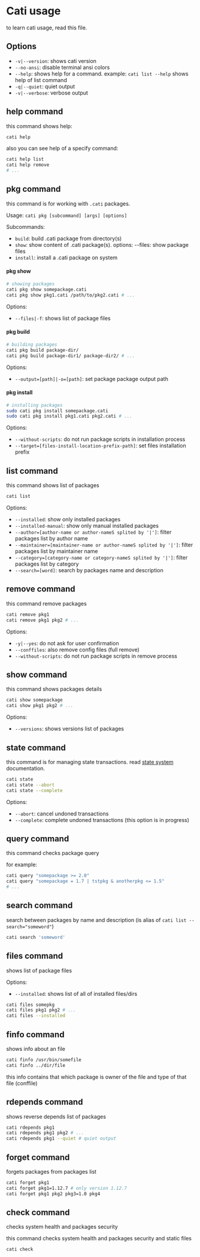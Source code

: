 # Cati usage
to learn cati usage, read this file.

## Options
- `-v|--version`: shows cati version
- `--no-ansi`: disable terminal ansi colors
- `--help`: shows help for a command. example: `cati list --help` shows help of list command
- `-q|--quiet`: quiet output
- `-v|--verbose`: verbose output

## help command
this command shows help:

```bash
cati help
```

also you can see help of a specify command:

```bash
cati help list
cati help remove
# ...
```

## pkg command
this command is for working with `.cati` packages.

Usage: `cati pkg [subcommand] [args] [options]`

Subcommands:
- `build`:      build .cati package from directory(s)
- `show`:       show content of .cati package(s). options: --files: show package files
- `install`:    install a .cati package on system

#### pkg show
```bash
# showing packages
cati pkg show somepackage.cati
cati pkg show pkg1.cati /path/to/pkg2.cati # ...
```

Options:
- `--files|-f`: shows list of package files

#### pkg build
```bash
# building packages
cati pkg build package-dir/
cati pkg build package-dir1/ package-dir2/ # ...
```

Options:
- `--output=[path]|-o=[path]`: set package package output path

#### pkg install
```bash
# installing packages
sudo cati pkg install somepackage.cati
sudo cati pkg install pkg1.cati pkg2.cati # ...
```

Options:
- `--without-scripts`: do not run package scripts in installation process
- `--target=[files-install-location-prefix-path]`: set files installation prefix

## list command
this command shows list of packages

```bash
cati list
```

Options:
- `--installed`: show only installed packages
- `--installed-manual`: show only manual installed packages
- `--author=[author-name or author-nameS splited by '|']`: filter packages list by author name
- `--maintainer=[maintainer-name or author-nameS splited by '|']`: filter packages list by maintainer name
- `--category=[category-name or category-nameS splited by '|']`: filter packages list by category
- `--search=[word]`: search by packages name and description

## remove command
this command remove packages

```bash
cati remove pkg1
cati remove pkg1 pkg2 # ...
```

Options:
- `-y|--yes`: do not ask for user confirmation
- `--conffiles`: also remove config files (full remove)
- `--without-scripts`: do not run package scripts in remove process

## show command
this command shows packages details

```bash
cati show somepackage
cati show pkg1 pkg2 # ...
```

Options:
- `--versions`: shows versions list of packages

## state command
this command is for managing state transactions. read [state system](/doc/developer/state-system.md) documentation.

```bash
cati state
cati state --abort
cati state --complete
```

Options:
- `--abort`: cancel undoned transactions
- `--complete`: complete undoned transactions (this option is in progress)

## query command
this command checks package query

for example:

```bash
cati query "somepackage >= 2.0"
cati query "somepackage = 1.7 | tstpkg & anotherpkg <= 1.5"
# ...
```

## search command
search between packages by name and description (is alias of `cati list --search="someword"`)

```bash
cati search 'someword'
```

## files command
shows list of package files

Options:
- `--installed`: shows list of all of installed files/dirs

```bash
cati files somepkg
cati files pkg1 pkg2 # ...
cati files --installed
```

## finfo command
shows info about an file

```bash
cati finfo /usr/bin/somefile
cati finfo ../dir/file
```

this info contains that which package is owner of the file and type of that file (conffile)

## rdepends command
shows reverse depends list of packages

```bash
cati rdepends pkg1
cati rdepends pkg1 pkg2 # ...
cati rdepends pkg1 --quiet # quiet output
```

## forget command
forgets packages from packages list

```bash
cati forget pkg1
cati forget pkg1=1.12.7 # only version 1.12.7
cati forget pkg1 pkg2 pkg3=1.0 pkg4
```

## check command
checks system health and packages security

this command checks system health and packages security and static files

```bash
cati check
```
